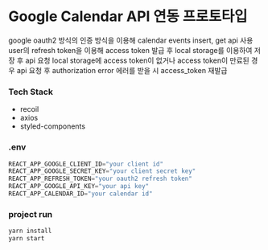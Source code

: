 # Google Calendar API 연동 프로토타입
google oauth2 방식의 인증 방식을 이용해 calendar events insert, get api 사용
user의 refresh token을 이용해 access token 발급 후 local storage를 이용하여 저장 후 api 요청
local storage에 access token이 없거나 access token이 만료된 경우 api 요청 후 authorization error 에러를 받을 시 access_token 재발급

### Tech Stack
- recoil
- axios
- styled-components

### .env
```javascript
REACT_APP_GOOGLE_CLIENT_ID="your client id"
REACT_APP_GOOGLE_SECRET_KEY="your client secret key"
REACT_APP_REFRESH_TOKEN="your oauth2 refresh token"
REACT_APP_GOOGLE_API_KEY="your api key"
REACT_APP_CALENDAR_ID="your calendar id"
```

### project run
```javascript
yarn install
yarn start
```
